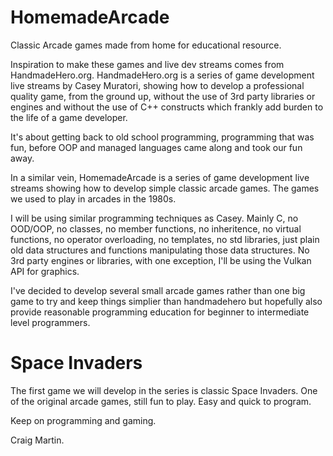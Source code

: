 # HomemadeArcade
Classic Arcade games made from home for educational resource.

Inspiration to make these games and live dev streams comes from HandmadeHero.org. HandmadeHero.org is a series of game development live streams by Casey Muratori, showing how to develop a professional quality game, from the ground up, without the use of 3rd party libraries or engines and without the use of C++ constructs which frankly add burden to the life of a game developer.

It's about getting back to old school programming, programming that was fun, before OOP and managed languages came along and took our fun away.

In a similar vein, HomemadeArcade is a series of game development live streams showing how to develop simple classic arcade games. The games we used to play in arcades in the 1980s.

I will be using similar programming techniques as Casey. Mainly C, no OOD/OOP, no classes, no member functions, no inheritence, no virtual functions, no operator overloading, no templates, no std libraries, just plain old data structures and functions manipulating those data structures. No 3rd party engines or libraries, with one exception, I'll be using the Vulkan API for graphics.

I've decided to develop several small arcade games rather than one big game to try and keep things simplier than handmadehero but hopefully also provide reasonable programming education for beginner to intermediate level programmers.

# Space Invaders

The first game we will develop in the series is classic Space Invaders. One of the original arcade games, still fun to play. Easy and quick to program.

Keep on programming and gaming.

Craig Martin.